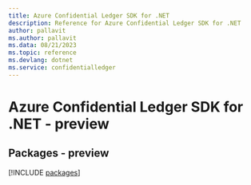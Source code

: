 ```yaml
---
title: Azure Confidential Ledger SDK for .NET
description: Reference for Azure Confidential Ledger SDK for .NET
author: pallavit
ms.author: pallavit
ms.data: 08/21/2023
ms.topic: reference
ms.devlang: dotnet
ms.service: confidentialledger
---
```

# Azure Confidential Ledger SDK for .NET - preview
## Packages - preview
[!INCLUDE [packages](confidential-ledger-index.md)]
